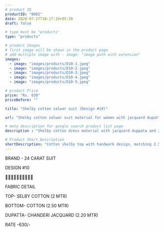 ```yaml
---
# product ID
productID: "0002"
date: 2020-07-27T10:17:19+05:30
draft: false

# type must be "products"
type: "products"

# product Images
# first image will be shown in the product page
# add multiple image with - image: "image path with extension"
images:
  - image: "images/products/D10-1.jpeg"
  - image: "images/products/D10-2.jpeg"
  - image: "images/products/D10-3.jpeg"
  - image: "images/products/D10-4.jpeg"
  - image: "images/products/D10-5.jpeg"

# product Price
price: "Rs. 630"
priceBefore: ""

title: "Shelby cotton salwar suit (Design #10)"

url: "Shelby cotton salwar suit material for women with jacquard dupatta"

# meta description for google search product list page
description : "Shelby cotton dress material with jacquard duppata and 2.5 mtr cotton bottom"

# Product Short Description
shortDescription: "Cotton shelby top with handwork design, matching 2.5 mtr cotton bottom and  2.2 mtr jacquard dupatta"
---
```

BRAND - 24 CARAT SUIT

DESIGN #10

🌷🌷🌷🌷🌷🌷🌷🌷🌷🌷

FABRIC DETAIL

TOP- SELBY COTTON (2 MTR)

BOTTOM- COTTON (2.50 MTR)

DUPATTA- CHANDERI JACQUARD (2.20 MTR)

RATE -630/-

